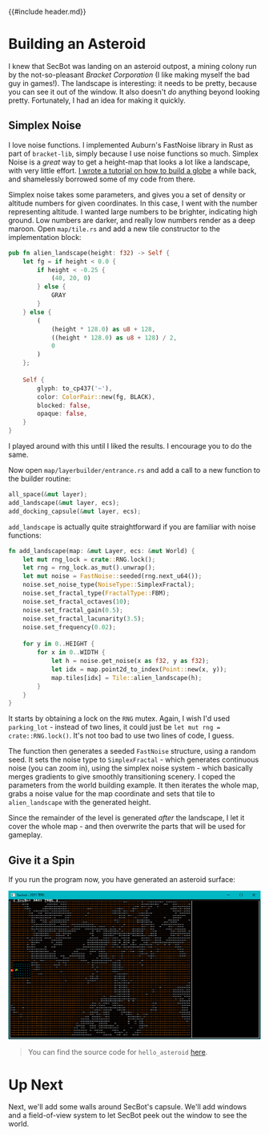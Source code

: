 {{#include header.md}}

# Building an Asteroid

I knew that SecBot was landing on an asteroid outpost, a mining colony run by the not-so-pleasant *Bracket Corporation* (I like making myself the bad guy in games!). The landscape is interesting: it needs to be pretty, because you can see it out of the window. It also doesn't *do* anything beyond looking pretty. Fortunately, I had an idea for making it quickly.

## Simplex Noise

I love noise functions. I implemented Auburn's FastNoise library in Rust as part of `bracket-lib`, simply because I use noise functions so much. Simplex Noise is a *great* way to get a height-map that looks a lot like a landscape, with very little effort. [I wrote a tutorial on how to build a globe](https://bracketproductions.com/posts/minituts/spherical_noise/) a while back, and shamelessly borrowed some of my code from there.

Simplex noise takes some parameters, and gives you a set of density or altitude numbers for given coordinates. In this case, I went with the number representing altitude. I wanted large numbers to be brighter, indicating high ground. Low numbers are darker, and really low numbers render as a deep maroon. Open `map/tile.rs` and add a new tile constructor to the implementation block:

~~~rust
pub fn alien_landscape(height: f32) -> Self {
    let fg = if height < 0.0 {
        if height < -0.25 {
            (40, 20, 0)
        } else {
            GRAY
        }
    } else {
        (
            (height * 128.0) as u8 + 128,
            ((height * 128.0) as u8 + 128) / 2,
            0
        )
    };

    Self {
        glyph: to_cp437('~'),
        color: ColorPair::new(fg, BLACK),
        blocked: false,
        opaque: false,
    }
}
~~~

I played around with this until I liked the results. I encourage you to do the same.

Now open `map/layerbuilder/entrance.rs` and add a call to a new function to the builder routine:

~~~rust
all_space(&mut layer);
add_landscape(&mut layer, ecs);
add_docking_capsule(&mut layer, ecs);
~~~

`add_landscape` is actually quite straightforward if you are familiar with noise functions:

~~~rust
fn add_landscape(map: &mut Layer, ecs: &mut World) {
    let mut rng_lock = crate::RNG.lock();
    let rng = rng_lock.as_mut().unwrap();
    let mut noise = FastNoise::seeded(rng.next_u64());
    noise.set_noise_type(NoiseType::SimplexFractal);
    noise.set_fractal_type(FractalType::FBM);
    noise.set_fractal_octaves(10);
    noise.set_fractal_gain(0.5);
    noise.set_fractal_lacunarity(3.5);
    noise.set_frequency(0.02);

    for y in 0..HEIGHT {
        for x in 0..WIDTH {
            let h = noise.get_noise(x as f32, y as f32);
            let idx = map.point2d_to_index(Point::new(x, y));
            map.tiles[idx] = Tile::alien_landscape(h);
        }
    }
}
~~~

It starts by obtaining a lock on the `RNG` mutex. Again, I wish I'd used `parking_lot` - instead of two lines, it could just be `let mut rng = crate::RNG.lock()`. It's not too bad to use two lines of code, I guess.

The function then generates a seeded `FastNoise` structure, using a random seed. It sets the noise type to `SimplexFractal` - which generates continuous noise (you can zoom in), using the simplex noise system - which basically merges gradients to give smoothly transitioning scenery. I coped the parameters from the world building example. It then iterates the whole map, grabs a noise value for the map coordinate and sets that tile to `alien_landscape` with the generated height.

Since the remainder of the level is generated *after* the landscape, I let it cover the whole map - and then overwrite the parts that will be used for gameplay.

## Give it a Spin

If you run the program now, you have generated an asteroid surface:

![](./hello_asteroid.jpg)

> You can find the source code for `hello_asteroid` [here](https://github.com/thebracket/secbot-2021-7drl/tree/tutorial/tutorial/hello_asteroid/).

# Up Next

Next, we'll add some walls around SecBot's capsule. We'll add windows and a field-of-view system to let SecBot peek out the window to see the world.
